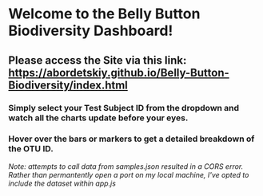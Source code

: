 # Welcome to the Belly Button Biodiversity Dashboard!

## Please access the Site via this link: https://abordetskiy.github.io/Belly-Button-Biodiversity/index.html

### Simply select your Test Subject ID from the dropdown and watch all the charts update before your eyes.

### Hover over the bars or markers to get a detailed breakdown of the OTU ID.

*Note: attempts to call data from samples.json resulted in a CORS error. Rather than permantently open a port on my local machine, I've opted to include the dataset within app.js*



